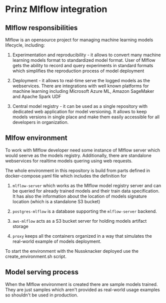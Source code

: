 # Prinz Mlflow integration

## Mlflow responsibilities

Mlflow is an opensource project for managing machine learning models lifecycle, including:

1. Experimentation and reproducibility - it allows to convert many machine learning models format to standardized model format. User of Mlflow gets the ability to record and query experiments in standard formats which simplifies the reproduction process of model deployment

2. Deployment - it allows to real-time serve the logged models as the webservices. There are integrations with well known platforms for machine learning including Microsoft Azure ML, Amazon SageMaker and Apache Spark UDF 

3. Central model registry - it can be used as a single repository with dedicated web application for model versioning. It allows to keep models versions in single place and make them easily accessible for all developers in organization.

## Mlfow environment

To work with Mlflow developer need some instance of Mlflow server which would seerve as the models registry. Additionally, there are standalone webservices for realtime models quering using web requests.

The whole environment in this repository is build from parts defined in docker-compose.yaml file which includes the definition for

1. `mlflow-server` which works as the Mlflow model registry server and can be queried for already trained models and their train data specification. It has also the information about the location of models signature location (which is a standalone S3 bucket)

2. `postgres-mlflow` is a database supporting the `mlflow-server` backend.

3. `aws-mlflow` acts as a S3 bucket server for holding models artifact storage

4. `proxy` keeps all the containers organized in a way that simulates the real-world example of models deployment.

To start the environment with the Nussknacker deployed use the create_environment.sh script. 

## Model serving process

When the Mlflow environment is created there are sample models trained. They are just samples which aren't provided as real-world usage examples so shouldn't be used in production.




